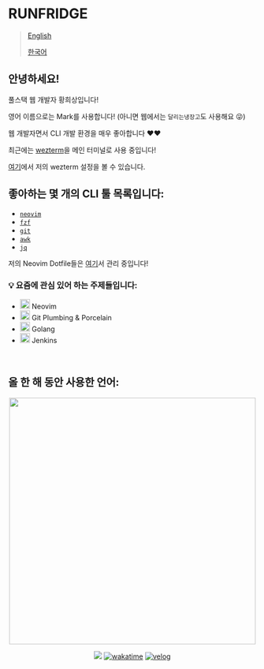 # RUNFRIDGE

> [English](README.md)
>
> [한국어](README_KO.md)

## 안녕하세요!

풀스택 웹 개발자 황희상입니다!

영어 이름으로는 Mark를 사용합니다! (아니면 웹에서는 `달리는냉장고`도 사용해요 😜)

웹 개발자면서 CLI 개발 환경을 매우 좋아합니다 ❤️❤️

최근에는 [wezterm](https://wezfurlong.org/wezterm/)을 메인 터미널로 사용 중입니다!

[여기](https://github.com/hwhang0917/wezterm)에서 저의 wezterm 설정을 볼 수 있습니다.

## 좋아하는 몇 개의 CLI 툴 목록입니다:

- [`neovim`](https://github.com/neovim/neovim)
- [`fzf`](https://github.com/junegunn/fzf)
- [`git`](https://git-scm.com/)
- [`awk`](https://www.gnu.org/software/gawk/manual/gawk.html)
- [`jq`](https://jqlang.github.io/jq/manual/)

저의 Neovim Dotfile들은 [여기](https://github.com/hwhang0917/nvim)서 관리 중입니다!

### 💡 요즘에 관심 있어 하는 주제들입니다:

<ul>
    <li>
        <img src="https://noticon-static.tammolo.com/dgggcrkxq/image/upload/v1658627782/noticon/ltx7mg3uludcsgblvkce.png" width="20px">
        <span> Neovim </span>
    </li>
    <li>
        <img src="https://noticon-static.tammolo.com/dgggcrkxq/image/upload/v1566913419/noticon/xf9bevlrgugi7xj6xkhp.png" width="20px">
        <span> Git Plumbing & Porcelain </span>
    </li>
    <li>
        <img src="https://noticon-static.tammolo.com/dgggcrkxq/image/upload/v1640252259/noticon/plbpsqmf2vq7e2adh09r.png" width="20px">
        <span> Golang </span>
    </li>
    <li>
        <img src="https://noticon-static.tammolo.com/dgggcrkxq/image/upload/v1566778391/noticon/l0uiouhpeiq31huqu7ft.jpg" width="20px">
        <span> Jenkins </span>
    </li>
</ul>

<br />

## 올 한 해 동안 사용한 언어:

<div align=center>
<img src="https://wakatime.com/share/@heesangw/f213baca-cd47-46bb-820c-227de6b34da0.svg" width="500px" />

[![](https://hits.seeyoufarm.com/api/count/incr/badge.svg?url=https%3A%2F%2Fgithub.com%2Fhwhang0917)](https://hits.seeyoufarm.com)
[![wakatime](https://wakatime.com/badge/user/fa40e415-9fa3-4a66-88b8-f50819bf5511.svg)](https://wakatime.com/@fa40e415-9fa3-4a66-88b8-f50819bf5511)
[![velog](https://img.shields.io/badge/velog-RunFridge-20C997?logo=velog)](https://velog.io/@runfridge)
</div>

